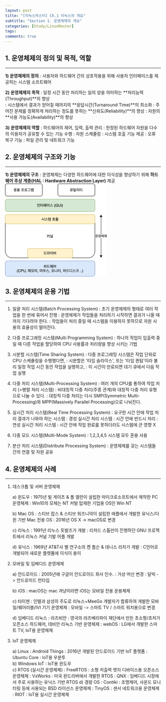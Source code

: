 ```yaml
---
layout: post
title: "[리눅스마스터] Ch.1 리눅스의 개요"
subtitle: "Section 1. 운영체제의 개요"
categories: [Study/LinuxMaster] 
tags:
comments: true
---
```

## 1. 운영체제의 정의 및 목적, 역할
---

**1) 운영체제의 정의**
: 사용자와 하드웨어 간의 상호작용을 위해 사용자 인터페이스를 제공하는 시스템 소프트웨어  


**2) 운영체제의 목적**
: 일정 시간 동안 처리하는 일의 양을 의미하는 **처리능력(Throughput)**의 향상  
: 시스템에서 결과가 얻어질 때까지의 **응답시간(Turnaround Time)**의 최소화
: 주어진 문제를 정확하게 처리하는 정도를 뜻하는 **신뢰도(Reliability)**의 향상
: 자원의 **사용 가능도(Availability)**의 향상

**3) 운영체제의 역할**
: 하드웨어의 제어, 입력, 출력 관리
: 한정된 하드웨어 자원을 다수의 이용자가 공유할 수 있는 기능 수행
: 자원 스케쥴링
: 시스템 호출 기능 제공
: 오류 복구 기능
: 파일 관리 및 네트워크 기능

## 2. 운영체제의 구조와 기능
---
**1) 운영체제의 구조**
: 운영체제는 다양한 하드웨어에 대한 이식성을 향상하기 위해 **하드웨어 추상 계층(HAL : Hardware Abstraction Layer)** 제공  
![](/assets/img/os_struct.png)

## 3. 운영체제의 운용 기법
---
1) 일괄 처리 시스템(Batch Processing System)
: 초기 운영체제의 형태로 여러 작업을 한 번에 묶어서 진행
: 운영체제가 작업들을 처리하기 시작하면 결과가 나올 때까지 기다려야 한다.
: 작업들이 처리 중일 때 시스템을 이용하지 못하므로 자원 사용의 효율성이 떨어진다.  

2) 다중 프로그래밍 시스템(Multi Programming System)
: 하나의 작업이 입출력 중일 때 다른 작업을 할당하여 CPU 사용률과 처리량을 향상 시키는 기법  

3) 시분할 시스템(Time Sharing System)
: 다중 프로그래밍 시스템은 작업 단위로 CPU 스케쥴링을 수행했다면,
: 시분할은 '타임 슬라이스', 또는 '타임 퀀텀'이라 불리 일정 작업 시간 동안 작업을 실행하고, 
: 이 시간이 만료되면 대기 큐에서 다음 작업 실행  

4) 다중 처리 시스템(Multi-Processing System)
: 여러 개의 CPU를 통하여 작업 처리 (=병렬 처리 시스템)
: 비대칭적 다중 처리(주종 관계)와 대칭적 다중 처리 유형으로 나눌 수 있다.
: 대칭적 다중 처리는 다시 SMP(Symmetric Multi-Processing)와 MPP(Massively Parallel Processing)으로 나눠진다.  

5) 실시간 처리 시스템(Real Time Processing System)
: 요구한 시간 안에 작업 처리 결과가 나와야 하는 시스템
: 경성 실시간 처리 시스템 : 시간 안에 반드시 처리
: 연성 실시간 처리 시스템 : 시간 안에 작업 완료를 못하더라도 시스템에 큰 영향 X

6) 다중 모드 시스템(Multi-Mode System)
: 1,2,3,4,5 시스템 모두 혼용 사용

7) 분산 처리 시스템(Distribute Processing System)
: 운영체제를 갖는 시스템들 간의 연결 및 자원 공유

## 4. 운영체제의 사례
---
1) 데스크톱 및 서버 운영체제  

   a) 윈도우
: 1975년 빌 게이츠 & 폴 앨런이 설립한 마이크로소프트에서 제작한 PC 운영체제
: Win10의 모체는 NT 커털 탑재한 기업용 OS인 Win NT

   b) Mac OS
: 스티브 잡스 & 스티브 워즈니악이 설립한 애플에서 개발한 유닉스/다윈 기반 Mac 전용 OS
: 2016년 OS X -> macOS로 변경

   c) 리눅스
: 1991년 리누스 토발즈가 개발
: 리차드 스톨만이 진행하던 GNU 프로젝트에서 리눅스 커널 기발 어플 개발

   d) 유닉스
: 1969년 AT&T사 벨 연구소의 켄 톰슨 & 데니스 리치가 개발
: C언어로 개발되어 새로운 플랫폼에 이식이 용이

2) 모바일 및 임베디드 운영체제  

   a) 안드로이드
: 2005년에 구글이 안드로이드 회사 인수.
: 가상 머신 변경 : 달빅 -> 안드로이드 런타임

   b) iOS
: macOS는 mac 겨냥이라면 iOS는 모바일 전용 운용체제

   c) 타이젠
: 인텔과 삼성의 주도로 리눅스+MeeGo 개발자가 합류하여 개발한 모바일/웨어러블/IVI 기기 운영체제
: 모바일 -> 스마트 TV / 스마트 워치용으로 변경

   d) 임베디드 리눅스
: 라즈비안 : 영국의 라즈베리파이 재단에서 만든 초소형/초저가 오픈소스 하드웨어, 데비안 리눅스 기반 운영체제
: webOS : LG에서 개발한 스마트 TV, IoT용 운영체제

3) IoT 운영체제  

   a) Linux
: Android Things : 2016년 개발된 안드로이드 기반 IoT 플랫폼
: Ubuntu Core : IoT용 우분투  
   b) Windows IoT : IoT용 윈도우  
   c) RTOS (실시간 운영체제)
 : FreeRTOS : 소형 저출력 엣지 디바이스용 오픈소스 운영체제 
 : VxWorks : 미국 윈드리버에서 개발한 RTOS
 : QNX : 임베디드 시장에서 주로 사용하는 유닉스 기반 RTOS
   d) 경량 OS
 : Contiki : 조명제어, 사운드 모니터링 등에 사용되는 BSD 라이선스 운영체제
 : TinyOS : 센서 네트워크용 운영체제
 : RIOT : IoT용 실시간 운영체제
